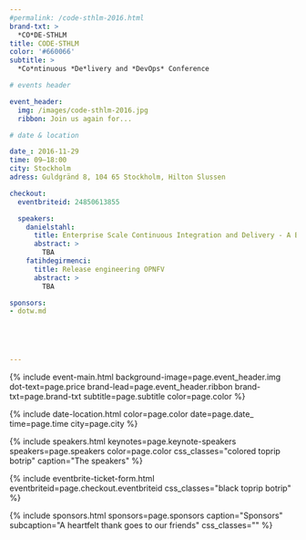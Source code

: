 ```yaml
---
#permalink: /code-sthlm-2016.html
brand-txt: >
  *CO*DE-STHLM
title: CODE-STHLM
color: '#660066'
subtitle: >
  *Co*ntinuous *De*livery and *DevOps* Conference

# events header

event_header:
  img: /images/code-sthlm-2016.jpg
  ribbon: Join us again for...

# date & location

date_: 2016-11-29
time: 09—18:00
city: Stockholm
adress: Guldgränd 8, 104 65 Stockholm, Hilton Slussen

checkout:
  eventbriteid: 24850613855

  speakers:
    danielstahl:
      title: Enterprise Scale Continuous Integration and Delivery - A Bunch of Problems and a Few Solutions
      abstract: >
        TBA
    fatihdegirmenci:
      title: Release engineering OPNFV
      abstract: >
        TBA

sponsors:
- dotw.md





---
```


{% include event-main.html
background-image=page.event_header.img
dot-text=page.price
brand-lead=page.event_header.ribbon
brand-txt=page.brand-txt
subtitle=page.subtitle
color=page.color %}

{% include date-location.html
color=page.color
date=page.date_
time=page.time
city=page.city %}

{% include speakers.html
keynotes=page.keynote-speakers
speakers=page.speakers
color=page.color
css_classes="colored toprip botrip"
caption="The speakers" %}

{% include eventbrite-ticket-form.html
eventbriteid=page.checkout.eventbriteid
css_classes="black toprip botrip" %}

{% include sponsors.html
sponsors=page.sponsors
caption="Sponsors"
subcaption="A heartfelt thank goes to our friends"
css_classes="" %}
